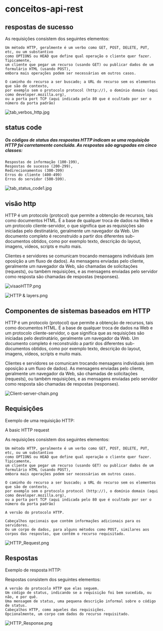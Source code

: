 # conceitos-api-rest

## respostas de sucesso

As requisições consistem dos seguintes elementos:

    Um método HTTP, geralmente é um verbo como GET, POST, DELETE, PUT, etc, ou um substantivo 
    como OPTIONS ou HEAD que define qual operação o cliente quer fazer. Tipicamente, 
    um cliente que pegar um recurso (usando GET) ou publicar dados de um formulário HTML (usando POST), 
    embora mais operações podem ser necessárias em outros casos.

    O caminho do recurso a ser buscado; a URL do recurso sem os elementos que são de contexto, 
    por exemplo sem o protocolo protocol (http://), o domínio domain (aqui como developer.mozilla.org), 
    ou a porta port TCP (aqui indicada pelo 80 que é ocultado por ser o número da porta padrão)




![tab_verbos_http.jpg](https://www.matera.com/br/wp-content/uploads/2016/03/tab_verbos_http.jpg)



## status code

##### Os códigos de status das respostas HTTP indicam se uma requisição HTTP foi corretamente concluída. As respostas são agrupadas em cinco classes:

    Respostas de informação (100-199),
    Respostas de sucesso (200-299),
    Redirecionamentos (300-399)
    Erros do cliente (400-499)
    Erros do servidor (500-599).

![tab_status_code1.jpg](https://www.matera.com/br/wp-content/uploads/2016/01/tab_status_code1.jpg)


## visão http


HTTP é um protocolo (protocol) que permite a obtenção de recursos, tais como documentos HTML. 
É a base de qualquer troca de dados na Web e um protocolo cliente-servidor, 
o que significa que as requisições são iniciadas pelo destinatário, geralmente um navegador da Web. 
Um documento completo é reconstruído a partir dos diferentes sub-documentos obtidos, 
como por exemplo texto, descrição do layout, imagens, vídeos, scripts e muito mais.

Clientes e servidores se comunicam trocando mensagens individuais (em oposição a um fluxo de dados). 
As mensagens enviadas pelo cliente, geralmente um navegador da Web, são chamadas de solicitações 
(requests), ou também requisições, e as mensagens enviadas pelo servidor como resposta são 
chamadas de respostas (responses).

![visaoHTTP.png](https://media.prod.mdn.mozit.cloud/attachments/2016/08/09/13677/d031b77dee83f372ffa4e0389d68108b/Fetching_a_page.png)


![HTTP & layers.png](https://media.prod.mdn.mozit.cloud/attachments/2016/08/09/13673/6d339b54f6873b97728986a2d9d930dd/HTTP%20%26%20layers.png)




## Componentes de sistemas baseados em HTTP


HTTP é um protocolo (protocol) que permite a obtenção de recursos, tais como documentos HTML. 
É a base de qualquer troca de dados na Web e um protocolo cliente-servidor, 
o que significa que as requisições são iniciadas pelo destinatário, geralmente um navegador da Web. 
Um documento completo é reconstruído a partir dos diferentes sub-documentos obtidos, 
como por exemplo texto, descrição do layout, imagens, vídeos, scripts e muito mais.

Clientes e servidores se comunicam trocando mensagens individuais (em oposição a um fluxo de dados). 
As mensagens enviadas pelo cliente, geralmente um navegador da Web, são chamadas de solicitações 
(requests), ou também requisições, e as mensagens enviadas pelo servidor como resposta são 
chamadas de respostas (responses).

![Client-server-chain.png](https://media.prod.mdn.mozit.cloud/attachments/2016/08/09/13679/f99e6e5172b5911ac594f7a7395797b0/Client-server-chain.png)



## Requisições



Exemplo de uma requisição HTTP:

A basic HTTP request

As requisições consistem dos seguintes elementos:

    Um método HTTP, geralmente é um verbo como GET, POST, DELETE, PUT, etc, ou um substantivo 
    como OPTIONS ou HEAD que define qual operação o cliente quer fazer. Tipicamente, 
    um cliente que pegar um recurso (usando GET) ou publicar dados de um formulário HTML (usando POST), 
    embora mais operações podem ser necessárias em outros casos.

    O caminho do recurso a ser buscado; a URL do recurso sem os elementos que são de contexto, 
    por exemplo sem o protocolo protocol (http://), o domínio domain (aqui como developer.mozilla.org), 
    ou a porta port TCP (aqui indicada pelo 80 que é ocultado por ser o número da porta padrão)

    A versão do protocolo HTTP.

    Cabeçalhos opcionais que contém informações adicionais para os servidores.
    Ou um corpo de dados, para alguns métodos como POST, similares aos corpos das respostas, que contém o recurso requisitado.




![HTTP_Request.png](https://media.prod.mdn.mozit.cloud/attachments/2016/08/09/13687/5d4c4719f4099d5342a5093bdf4a8843/HTTP_Request.png)





## Respostas

 Exemplo de resposta HTTP:

Respostas consistem dos seguintes elementos:

    A versão do protocolo HTTP que elas seguem.
    Um código de status, indicando se a requisição foi bem sucedida, ou não, e por quê.
    Uma mensagem de status, uma pequena descrição informal sobre o código de status.
    Cabeçalhos HTTP, como aqueles das requisições.
    Opcionalmente, um corpo com dados do recurso requisitado.



![HTTP_Response.png](https://media.prod.mdn.mozit.cloud/attachments/2016/08/09/13691/58390536967466a1a59ba98d06f43433/HTTP_Response.png)
